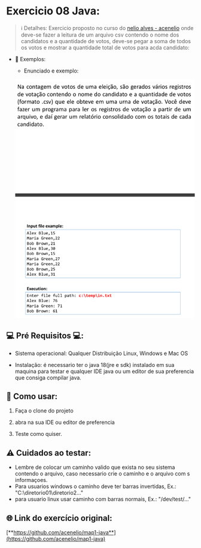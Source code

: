 # Exercicio 08 Java:

> ℹ️ Detalhes: Exercicio proposto no curso do [nelio alves - acenelio](https://github.com/acenelio) onde deve-se fazer a leitura de um arquivo csv contendo o nome dos candidatos e a quantidade de votos, deve-se pegar a soma de todos os votos e mostrar a quantidade total de votos para acda candidato:

- 👀 Exemplos: 

  - Enunciado e exemplo:
  
  ![Enunciado e exemplo](https://github.com/BrunoSantos98/JavaExercises/blob/main/MapExercise/src/img/enunciado%20e%20exemplo.png)
    
## 💻 Pré Requisitos 💻:

- Sistema operacional: Qualquer Distribuição Linux, Windows e Mac OS

- Instalação: é necessario ter o java 18(jre e sdk) instalado em sua maquina para testar e qualquer IDE java ou um editor de sua preferencia que consiga
compilar java.

## 📃 Como usar:

  1. Faça o clone do projeto

  2. abra na sua IDE ou editor de preferencia

  3. Teste como quiser.
  
  ## ⚠️ Cuidados ao testar:
  
  - Lembre de colocar um caminho valido que exista no seu sistema contendo o arquivo, caso necessario crie o caminho e o arquivo com s informaçoes.
  - Para usuarios windows o caminho deve ter barras invertidas, Ex.: "C:\\diretorio01\diretorio2\..."
  - para usuario linux usar caminho com barras normais, Ex.: "/dev/test/..."

## 🌐 Link do exercício original: 

[**https://github.com/acenelio/map1-java**](https://github.com/acenelio/map1-java)

